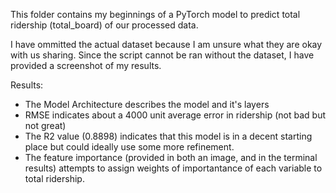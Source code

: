 This folder contains my beginnings of a PyTorch model to predict total ridership (total_board) of our processed data.

I have ommitted the actual dataset because I am unsure what they are okay with us sharing.
Since the script cannot be ran without the dataset, I have provided a screenshot of my results.

Results:
- The Model Architecture describes the model and it's layers
- RMSE indicates about a 4000 unit average error in ridership (not bad but not great)
- The R2 value (0.8898) indicates that this model is in a decent starting place but could ideally use some more refinement.
- The feature importance (provided in both an image, and in the terminal results) attempts to assign weights of importantance of each variable to total ridership.
